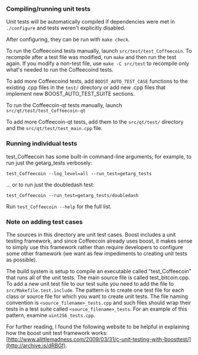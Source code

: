 ### Compiling/running unit tests

Unit tests will be automatically compiled if dependencies were met in `./configure`
and tests weren't explicitly disabled.

After configuring, they can be run with `make check`.

To run the Coffeecoind tests manually, launch `src/test/test_Coffeecoin`. To recompile
after a test file was modified, run `make` and then run the test again. If you
modify a non-test file, use `make -C src/test` to recompile only what's needed
to run the Coffeecoind tests.

To add more Coffeecoind tests, add `BOOST_AUTO_TEST_CASE` functions to the existing
.cpp files in the `test/` directory or add new .cpp files that
implement new BOOST_AUTO_TEST_SUITE sections.

To run the Coffeecoin-qt tests manually, launch `src/qt/test/test_Coffeecoin-qt`

To add more Coffeecoin-qt tests, add them to the `src/qt/test/` directory and
the `src/qt/test/test_main.cpp` file.

### Running individual tests

test_Coffeecoin has some built-in command-line arguments; for
example, to run just the getarg_tests verbosely:

    test_Coffeecoin --log_level=all --run_test=getarg_tests

... or to run just the doubledash test:

    test_Coffeecoin --run_test=getarg_tests/doubledash

Run `test_Coffeecoin --help` for the full list.

### Note on adding test cases

The sources in this directory are unit test cases.  Boost includes a
unit testing framework, and since Coffeecoin already uses boost, it makes
sense to simply use this framework rather than require developers to
configure some other framework (we want as few impediments to creating
unit tests as possible).

The build system is setup to compile an executable called "test_Coffeecoin"
that runs all of the unit tests.  The main source file is called
test_bitcoin.cpp. To add a new unit test file to our test suite you need
to add the file to `src/Makefile.test.include`. The pattern is to create
one test file for each class or source file for which you want to create
unit tests.  The file naming convention is `<source_filename>_tests.cpp`
and such files should wrap their tests in a test suite
called `<source_filename>_tests`. For an example of this pattern,
examine `uint256_tests.cpp`.

For further reading, I found the following website to be helpful in
explaining how the boost unit test framework works:
[http://www.alittlemadness.com/2009/03/31/c-unit-testing-with-boosttest/](http://archive.is/dRBGf).
